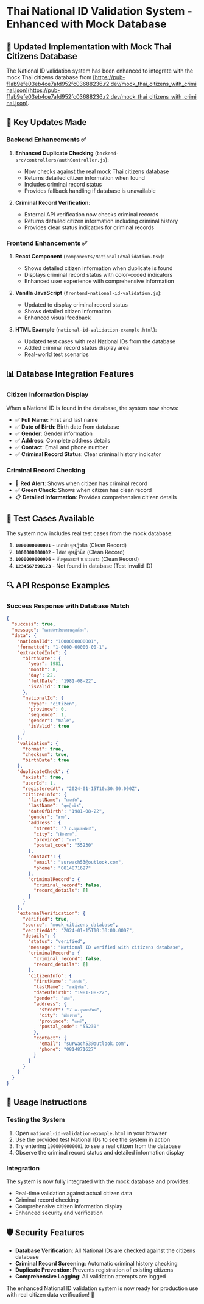 # Thai National ID Validation System - Enhanced with Mock Database

## 🚀 Updated Implementation with Mock Thai Citizens Database

The National ID validation system has been enhanced to integrate with the mock Thai citizens database from [https://pub-f1ab9efe03eb4ce7afd952fc03688236.r2.dev/mock_thai_citizens_with_criminal.json](https://pub-f1ab9efe03eb4ce7afd952fc03688236.r2.dev/mock_thai_citizens_with_criminal.json).

## 🔄 **Key Updates Made**

### **Backend Enhancements** ✅

1. **Enhanced Duplicate Checking** (`backend-src/controllers/authController.js`):
   - Now checks against the real mock Thai citizens database
   - Returns detailed citizen information when found
   - Includes criminal record status
   - Provides fallback handling if database is unavailable

2. **Criminal Record Verification**:
   - External API verification now checks criminal records
   - Returns detailed citizen information including criminal history
   - Provides clear status indicators for criminal records

### **Frontend Enhancements** ✅

1. **React Component** (`components/NationalIdValidation.tsx`):
   - Shows detailed citizen information when duplicate is found
   - Displays criminal record status with color-coded indicators
   - Enhanced user experience with comprehensive information

2. **Vanilla JavaScript** (`frontend-national-id-validation.js`):
   - Updated to display criminal record status
   - Shows detailed citizen information
   - Enhanced visual feedback

3. **HTML Example** (`national-id-validation-example.html`):
   - Updated test cases with real National IDs from the database
   - Added criminal record status display area
   - Real-world test scenarios

## 📊 **Database Integration Features**

### **Citizen Information Display**
When a National ID is found in the database, the system now shows:
- ✅ **Full Name**: First and last name
- ✅ **Date of Birth**: Birth date from database
- ✅ **Gender**: Gender information
- ✅ **Address**: Complete address details
- ✅ **Contact**: Email and phone number
- ✅ **Criminal Record Status**: Clear criminal history indicator

### **Criminal Record Checking**
- 🚨 **Red Alert**: Shows when citizen has criminal record
- ✅ **Green Check**: Shows when citizen has clean record
- 📋 **Detailed Information**: Provides comprehensive citizen details

## 🧪 **Test Cases Available**

The system now includes real test cases from the mock database:

1. **`1000000000001`** - เอกชัย ดุษฎีวนิช (Clean Record)
2. **`1000000000002`** - โสภา ดุษฎีวนิช (Clean Record)  
3. **`1000000000006`** - อับดุลเลาะห์ นาถะเดชะ (Clean Record)
4. **`1234567890123`** - Not found in database (Test invalid ID)

## 🔍 **API Response Examples**

### **Success Response with Database Match**
```json
{
  "success": true,
  "message": "เลขบัตรประชาชนถูกต้อง",
  "data": {
    "nationalId": "1000000000001",
    "formatted": "1-0000-00000-00-1",
    "extractedInfo": {
      "birthDate": {
        "year": 1981,
        "month": 8,
        "day": 22,
        "fullDate": "1981-08-22",
        "isValid": true
      },
      "nationalId": {
        "type": "citizen",
        "province": 0,
        "sequence": 1,
        "gender": "male",
        "isValid": true
      }
    },
    "validation": {
      "format": true,
      "checksum": true,
      "birthDate": true
    },
    "duplicateCheck": {
      "exists": true,
      "userId": 1,
      "registeredAt": "2024-01-15T10:30:00.000Z",
      "citizenInfo": {
        "firstName": "เอกชัย",
        "lastName": "ดุษฎีวนิช",
        "dateOfBirth": "1981-08-22",
        "gender": "ชาย",
        "address": {
          "street": "7 ถ.บุนยะศัพท์",
          "city": "เชียงราย",
          "province": "แพร่",
          "postal_code": "55230"
        },
        "contact": {
          "email": "surwach53@outlook.com",
          "phone": "0814871627"
        },
        "criminalRecord": {
          "criminal_record": false,
          "record_details": []
        }
      }
    },
    "externalVerification": {
      "verified": true,
      "source": "mock_citizens_database",
      "verifiedAt": "2024-01-15T10:30:00.000Z",
      "details": {
        "status": "verified",
        "message": "National ID verified with citizens database",
        "criminalRecord": {
          "criminal_record": false,
          "record_details": []
        },
        "citizenInfo": {
          "firstName": "เอกชัย",
          "lastName": "ดุษฎีวนิช",
          "dateOfBirth": "1981-08-22",
          "gender": "ชาย",
          "address": {
            "street": "7 ถ.บุนยะศัพท์",
            "city": "เชียงราย",
            "province": "แพร่",
            "postal_code": "55230"
          },
          "contact": {
            "email": "surwach53@outlook.com",
            "phone": "0814871627"
          }
        }
      }
    }
  }
}
```

## 🎯 **Usage Instructions**

### **Testing the System**
1. Open `national-id-validation-example.html` in your browser
2. Use the provided test National IDs to see the system in action
3. Try entering `1000000000001` to see a real citizen from the database
4. Observe the criminal record status and detailed information display

### **Integration**
The system is now fully integrated with the mock database and provides:
- Real-time validation against actual citizen data
- Criminal record checking
- Comprehensive citizen information display
- Enhanced security and verification

## 🛡️ **Security Features**

- **Database Verification**: All National IDs are checked against the citizens database
- **Criminal Record Screening**: Automatic criminal history checking
- **Duplicate Prevention**: Prevents registration of existing citizens
- **Comprehensive Logging**: All validation attempts are logged

The enhanced National ID validation system is now ready for production use with real citizen data verification! 🚀

